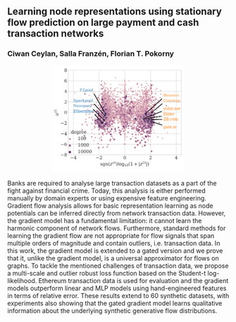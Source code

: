 ## Learning node representations using stationary flow prediction on large payment and cash transaction networks 
### Ciwan Ceylan, Salla Franzén, Florian T. Pokorny

<div style="text-align:center"><img src="learned_rep_close_crop.png" width="300"/></div>

Banks are required to analyse large transaction datasets as a part of the fight against financial crime. 
Today, this analysis is either performed manually by domain experts or using expensive feature engineering.
Gradient flow analysis allows for basic representation learning as node potentials can be inferred directly from network transaction data.
However, the gradient model has a fundamental limitation: it cannot learn the harmonic component of network flows. 
Furthermore, standard methods for learning the gradient flow are not appropriate for flow signals that span multiple orders of magnitude and contain outliers, i.e. transaction data.
In this work, the gradient model is extended to a gated version and we prove that it, unlike the gradient model, is a universal approximator for flows on graphs.
To tackle the mentioned challenges of transaction data, we propose a multi-scale and outlier robust loss function based on the Student-t log-likelihood.
Ethereum transaction data is used for evaluation and the gradient models outperform linear and MLP models using hand-engineered features in terms of relative error.
These results extend to 60 synthetic datasets, with experiments also showing that the gated gradient model learns qualitative information about the underlying synthetic generative flow distributions.

